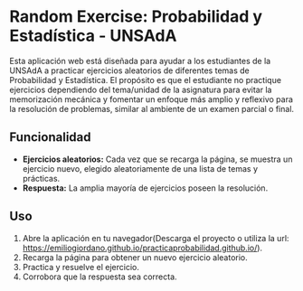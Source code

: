# Random Exercise: Probabilidad y Estadística - UNSAdA
Esta aplicación web está diseñada para ayudar a los estudiantes de la UNSAdA a practicar ejercicios aleatorios de diferentes temas de Probabilidad y Estadística. 
El propósito es que el estudiante no practique ejercicios dependiendo del tema/unidad de la asignatura para evitar la memorización mecánica y fomentar un enfoque más amplio y reflexivo para la resolución de problemas, similar al ambiente de un examen parcial o final.

## Funcionalidad

- **Ejercicios aleatorios:** Cada vez que se recarga la página, se muestra un ejercicio nuevo, elegido aleatoriamente de una lista de temas y prácticas.
- **Respuesta:** La amplia mayoría de ejercicios poseen la resolución.
  
## Uso

1. Abre la aplicación en tu navegador(Descarga el proyecto o utiliza la url: https://emiliogiordano.github.io/practicaprobabilidad.github.io/).
2. Recarga la página para obtener un nuevo ejercicio aleatorio.
3. Practica y resuelve el ejercicio.
4. Corrobora que la respuesta sea correcta.

## 
